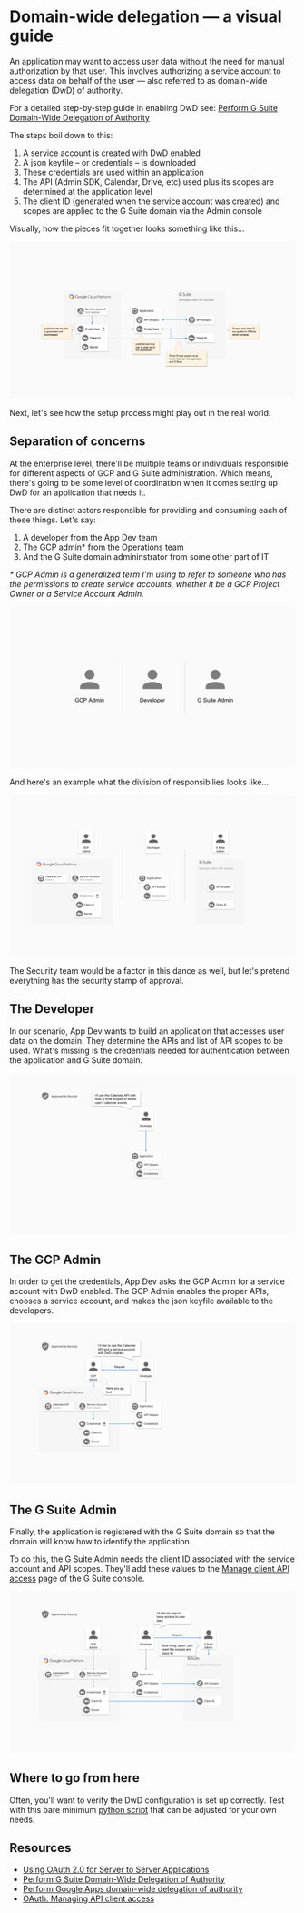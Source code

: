
[overview]: img/overview.png
[actors]: img/actors.png
[responsibility]: img/responsibility.png
[developer]: img/developer.png
[gcp_admin]: img/gcp_admin.png
[gsuite-admin]: img/gsuite_admin.png


# Domain-wide delegation — a visual guide

An application may want to access user data without the need for manual authorization by that user. This involves authorizing a service account to access data on behalf of the user — also referred to as domain-wide delegation (DwD) of authority.

For a detailed step-by-step guide in enabling DwD see: [Perform G Suite Domain-Wide Delegation of Authority](https://developers.google.com/admin-sdk/directory/v1/guides/delegation)

The steps boil down to this:

1. A service account is created with DwD enabled
2. A json keyfile – or credentials – is downloaded
3. These credentials are used within an application
4. The API (Admin SDK, Calendar, Drive, etc) used plus its scopes are determined at the application level
5. The client ID (generated when the service account was created) and scopes are applied to the G Suite domain via the Admin console

Visually, how the pieces fit together looks something like this...

![overview]

Next, let's see how the setup process might play out in the real world.

## Separation of concerns

At the enterprise level, there'll be multiple teams or individuals responsible for different aspects of GCP and G Suite administration. Which means, there's going to be some level of coordination when it comes setting up DwD for an application that needs it.

There are distinct actors responsible for providing and consuming each of these things. Let's say: 

1. A developer from the App Dev team
2. The GCP admin* from the Operations team
3. And the G Suite domain admininstrator from some other part of IT

_* GCP Admin is a generalized term I'm using to refer to someone who has the permissions to create service accounts, whether it be a GCP Project Owner or a Service Account Admin._

![actors]

And here's an example what the division of responsibilies looks like...

![responsibility]

The Security team would be a factor in this dance as well, but let's pretend everything has the security stamp of approval.

## The Developer

In our scenario, App Dev wants to build an application that accesses user data on the domain. They determine the APIs and list of API scopes to be used. What's missing is the credentials needed for authentication between the application and G Suite domain. 

![developer]

## The GCP Admin

In order to get the credentials, App Dev asks the GCP Admin for a service account with DwD enabled. The GCP Admin enables the proper APIs, chooses a service account, and makes the json keyfile available to the developers.

![gcp_admin]

## The G Suite Admin

Finally, the application is registered with the G Suite domain so that the domain will know how to identify the application.

To do this, the G Suite Admin needs the client ID associated with the service account and API scopes. They'll add these values to the [Manage client API access](https://support.google.com/a/answer/162106?hl=en) page of the G Suite console.

![gsuite-admin]

## Where to go from here

Often, you'll want to verify the DwD configuration is set up correctly. Test with this bare minimum [python script](https://github.com/lewisrodgers/codelabs/tree/master/google-admin-sdk-api) that can be adjusted for your own needs.

## Resources
* [Using OAuth 2.0 for Server to Server Applications](https://developers.google.com/identity/protocols/OAuth2ServiceAccount)
* [Perform G Suite Domain-Wide Delegation of Authority](https://developers.google.com/admin-sdk/directory/v1/guides/delegation)
* [Perform Google Apps domain-wide delegation of authority](https://developers.google.com/+/domains/authentication/delegation)
* [OAuth: Managing API client access](https://support.google.com/a/answer/162106?hl=en)
